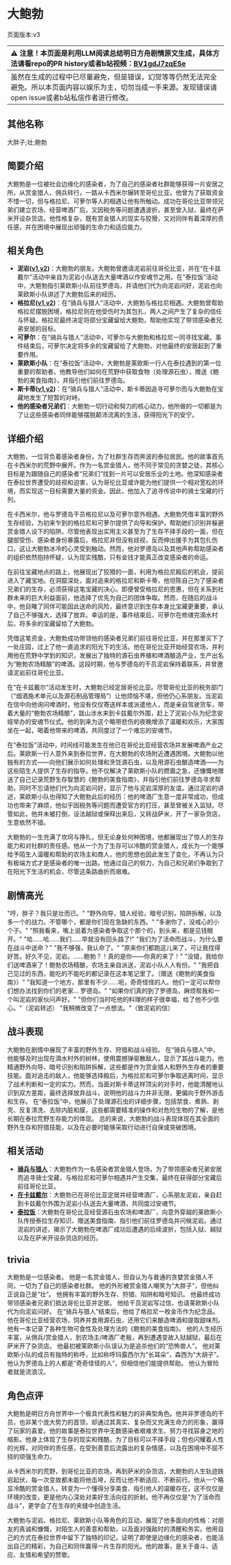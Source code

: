 # 大鲍勃
页面版本:v3
 

| :warning: 注意！本页面是利用LLM阅读总结明日方舟剧情原文生成，具体方法请看repo的PR history或者b站视频：[BV1gdJ7zqESe](https://www.bilibili.com/video/BV1gdJ7zqESe/)         |
|:----------------------------|
| 虽然在生成的过程中已尽量避免，但是错误，幻觉等等仍然无法完全避免。所以本页面内容以娱乐为主，切勿当成一手来源。发现错误请open issue或者b站私信作者进行修改。|



## 其他名称
大胖子;壮;鲍勃
## 简要介绍
大鲍勃是一位被社会边缘化的感染者，为了自己的感染者社群能够获得一片安居之所，从赏金猎人、佣兵转行，一路从卡西米尔辗转至哥伦比亚。他曾为了获取资金不惜一切，但与格拉尼、可萝尔等人的相遇让他有所触动。成功在哥伦比亚带领兄弟们建立农场、经营啤酒厂后，又因税务等问题遭遇波折，甚至曾入狱，最终在萨米开设杂货店。他性格复杂，既有赏金猎人的现实与狡猾，又对同伴有着深厚的责任感，并在困境中展现出顽强的生命力和适应能力。
## 相关角色
-   **泥岩([v1](../chars/char_311_mudrok.md),[v2](char_311_mudrok.md))**：大鲍勃的朋友。大鲍勃曾邀请泥岩前往哥伦比亚，并在“在卡兹戴尔”活动中亲自为泥岩小队送去大量啤酒以作安魂节之用。在“泰拉饭”活动中，大鲍勃指引莱欧斯小队前往罗德岛，并请他们代为向泥岩问好，泥岩也向莱欧斯小队讲述了大鲍勃后来的经历。
-   **格拉尼([v1](../chars/char_220_grani.md),[v2](char_220_grani.md))**：在“骑兵与猎人”活动中，大鲍勃与格拉尼相遇。大鲍勃曾帮助格拉尼摆脱困境，格拉尼则在他受伤时为其包扎，两人之间产生了复杂的信任与怀疑。格拉尼最终决定将部分宝藏留给大鲍勃，帮助他实现了带领感染者兄弟安居的目标。
-   **可萝尔**：在“骑兵与猎人”活动中，可萝尔与大鲍勃和格拉尼一同寻找宝藏。事件结束后，可萝尔决定将多余的宝藏留给了大鲍勃，对他最终的安居起到了重要作用。
-   **莱欧斯小队**：在“泰拉饭”活动中，大鲍勃是莱欧斯一行人在泰拉遇到的第一位重要的帮助者。他教导他们如何在荒野中获取食物（处理源石虫），赠送《鲍勃的美食指南》，并指引他们前往罗德岛。
-   **斯卡蒂([v1](../chars/char_263_skadi.md),[v2](char_263_skadi.md))**：在“骑兵与猎人”活动中，斯卡蒂因追寻可萝尔而与大鲍勃在宝藏地发生了短暂的对峙。
-   **他的感染者兄弟们**：大鲍勃一切行动和努力的核心动力，他所做的一切都是为了让这些感染者同伴能够摆脱颠沛流离的生活，获得阳光下的安宁。
## 详细介绍
大鲍勃，一位背负着感染者身份，为了社群生存而奔波的泰拉居民。他的故事首先在卡西米尔的荒野中展开。作为一名赏金猎人，他不同于常见的贪婪之徒，其核心目标是为跟随自己的感染者“兄弟们”找到一片可以安居乐业的土地。他深知感染者在泰拉世界遭受的歧视和迫害，认为哥伦比亚或许能为他们提供一个相对宽松的环境，而实现这一目标需要大量的资金。因此，他加入了追寻传说中的骑士宝藏的行列。

在卡西米尔，他与罗德岛干员格拉尼以及可萝尔意外相遇。大鲍勃凭借丰富的野外生存经验，为初来乍到的格拉尼和可萝尔提供了向导和保护，帮助她们识别并躲避赏金猎人设下的陷阱。尽管他表现出实用主义甚至为了生存不择手段的一面，但在腿部受伤、感染者身份暴露后，格拉尼非但没有歧视，反而伸出援手为其包扎伤口，这让大鲍勃冰冷的心灵受到触动。然而，他对罗德岛以及其他声称帮助感染者的组织依然抱持怀疑，认为现实残酷，只有金钱才能真正改变感染者的命运。

在前往宝藏地点的路上，他展现出了狡猾的一面，利用为格拉尼殿后的机会，提前进入了藏宝地。在洞窟深处，面对追来的格拉尼和斯卡蒂，他坦陈自己为了感染者兄弟们的生存，必须获得这笔宝藏的决心。即便曾受格拉尼的恩惠，但在关系到社群未来的巨大利益面前，他选择了优先为自己的团体争取。然而，在随后的战斗中，他目睹了同伴可能因此送命的风险，最终意识到生存本身比宝藏更重要，承认了自己不够强大，选择了放弃。幸运的是，事件结束后，可萝尔在修缮完滴水村后，将多余的宝藏留给了大鲍勃。

凭借这笔资金，大鲍勃成功带领他的感染者兄弟们前往哥伦比亚，并在那里买下了一处庄园，过上了他一直追求的阳光下的生活。他在哥伦比亚开始经营农场，并利用他在荒野中学到的知识，发展出了独特的源石虫养殖和啤酒酿造产业，生产出名为“鲍勃农场精酿”的啤酒。这段时期，他与罗德岛的干员泥岩保持着联系，并曾邀请泥岩前往哥伦比亚。

在“在卡兹戴尔”活动发生时，大鲍勃已经定居哥伦比亚。尽管哥伦比亚的税务部门（“烟酒施术单元以及源石制品管理局”）让他烦恼不堪，但他仍心系朋友。当泥岩在信中向他询问啤酒时，他没有仅仅寄送样本或派遣他人，而是亲自驾驶货车，带着大量的“鲍勃农场精酿”，跋山涉水来到卡兹戴尔外围，赶上了泥岩小队为纪念安娅举办的安魂节仪式。他的到来为这个略带悲伤的夜晚增添了温暖和欢乐，大家围坐在一起，喝着他带来的啤酒，共同度过了一个难忘的安魂节。

在“泰拉饭”活动中，时间线可能发生在他已在哥伦比亚经营农场并发展啤酒产业之后。莱欧斯一行人意外来到泰拉世界，在大鲍勃的农场附近遭遇困境。大鲍勃以他独有的方式——向他们展示如何处理和烹饪源石虫，以及用源石虫酿造啤酒——为这些陌生人提供了生存的指导。他不仅解决了莱欧斯小队的燃眉之急，还慷慨地赠送了自己记录荒野生存智慧的《鲍勃的美食指南》，并指引他们前往罗德岛寻求帮助，同时不忘请他们代为向泥岩问好，显示了他与泥岩深厚的友谊。通过泥岩的讲述，莱欧斯小队也得知了大鲍勃此后的经历：他的啤酒厂生意一度非常成功，但成功也带来了麻烦，他似乎因税务等问题而遭受官方的打压，甚至曾被关入监狱。尽管如此，他并未被打倒，设法越狱或保释出来后，又转战萨米，开了一家杂货店，生意依然不错。

大鲍勃的一生充满了坎坷与挣扎，但无论身处何种困境，他都展现出了惊人的生存能力和对社群的责任感。他从一个为了生存可以冷酷的赏金猎人，成长为一个能够给予陌生人温暖和帮助的农场主和商人，他的思想也因此发生了变化，不再认为只有极端方式才是感染者的唯一出路。他通过自己的努力，为自己和兄弟们争取到了在阳光下生活的机会，尽管这条路曲折而艰难。
## 剧情高光
"哼，胖子？我只是壮而已。"
"野外向导，猎人经验，暗号识别，陷阱拆解，以及多一个的战力。不管哪个，都是你们现在急缺的东西。"
"多谢你了，没戒心的小个子。"
"照我看来，嘴上说着为感染者争取这个那个的，到头来，都是见钱眼开。"
"哈......哈......我们......早就没有回头路了!"
"我们为了活命而战斗，为什么要在战斗中送命？"
"我不够强，我认命了。"
"原来你们都跑这儿来了，可让我找得好苦。好久不见，泥岩。......鲍勃？！真的是你——你真的来了！"
"没错，我给你们送啤酒来了！鲍勃农场精酿，农场主亲自派送，泥岩小队人人有份。"
"我把自己见过的东西，能吃的不能吃的都记录在这本笔记里了。（赠送《鲍勃的美食指南》）"
"我知道一个地方，那里有不少......呃，奇奇怪怪的人。他们一定可以帮你们想办法找到你们的老家... 罗德岛。"
"如果你们真的到了罗德岛，麻烦帮我和一个叫泥岩的家伙问声好。"
"但你们当时吃他的料理的样子很幸福，给了他不少信心。"（泥岩转述）
"我稍微改变了一点想法。"（致泥岩的信）
## 战斗表现
大鲍勃在剧情中展现了丰富的野外生存、狩猎和战斗经验。
在“骑兵与猎人”中，他能够及时出现在滴水村外的树林，使用震撼弹驱散敌人，显示了其战斗能力。他精通野外向导、暗号识别和陷阱拆解，这些都是作为赏金猎人和野外生存者的重要技能。面对追击的敌人，他能够选择殿后，为格拉尼和可萝尔争取逃离时间，显示了战术判断和一定的实力。然而，当面对斯卡蒂这样顶尖的对手时，他能清醒地认识到双方差距，最终选择放弃战斗，说明他的战斗力并非无限，更偏向于野外游击和生存。
在“泰拉饭”中，他展示了处理源石虫的详细步骤，包括禁食、煮熟、剥壳、反复清洗、去除内脏和膜，这些都需要精准的操作和对危险生物的了解，是他长期在泰拉荒野生存能力的体现。
总的来说，大鲍勃的战斗表现体现在其全面的野外生存和狩猎技能，以及在必要时能够采取行动进行自保或突破困境。
## 相关活动
-   **[骑兵与猎人](../stories/1stact.md)**：大鲍勃作为一名感染者赏金猎人登场，为了带领感染者兄弟安居而追寻骑士宝藏，与格拉尼和可萝尔相遇并产生交集，最终在获得部分宝藏后前往哥伦比亚。
-   **[在卡兹戴尔](../stories/story_mudrok_set_1.md)**：大鲍勃已在哥伦比亚定居并经营啤酒厂，心系朋友泥岩，亲自赶到卡兹戴尔外围为泥岩小队送去大量啤酒，共同度过安魂节。
-   **[泰拉饭](../stories/act36side.md)**：大鲍勃在哥伦比亚经营源石虫农场和啤酒厂，向意外穿越的莱欧斯小队传授泰拉生存知识、赠送美食指南、指引他们前往罗德岛并问候泥岩。通过泥岩的讲述，揭示了大鲍勃在啤酒厂成功后遭遇的后续波折，包括入狱、越狱以及在萨米开设杂货店的经历。
## trivia
大鲍勃是一位感染者。
他是一名赏金猎人，但自认为与普通的贪婪赏金猎人不同，一切为了自己的感染者社群。
他的外形被赏金猎人嘲笑为“大胖子”，但他纠正说自己是“壮”。
他拥有丰富的野外生存、狩猎、陷阱和暗号知识。
他最终成功带领感染者兄弟们抵达哥伦比亚并定居。
他给干员泥岩写过信，也请莱欧斯小队代为向泥岩问好。
在“骑兵与猎人”结束后，他给了格拉尼一枚金币作为纪念品。
他在哥伦比亚经营农场，饲养并食用源石虫，还用它们来酿造啤酒和提取甜味剂。
他有一本记录了各种生物可食性及处理方法的《鲍勃的美食指南》。
他的人生经历丰富，从佣兵/赏金猎人，到农场主/啤酒厂老板，再到遭遇变故入狱越狱，最后在萨米开了杂货店。
他最初被莱欧斯小队误认为是追杀他们的“恐怖兽人”。
他对莱欧斯小队的成员有独特的称呼，比如称呼玛露西尔为“长耳朵”，森西为“大胡子”。
他认为罗德岛上的人都是“奇奇怪怪的人”，但相信他们能提供帮助。
他认为冒险者就是流浪汉。
## 角色点评
大鲍勃是明日方舟世界中一个极具代表性和魅力的非典型角色。他并非罗德岛的干员，也非某个庞大势力的首领，却通过其真实、复杂而又充满生命力的形象，赢得了玩家的喜爱。他的故事是泰拉世界中无数感染者艰难求生、努力寻找容身之地的缩影。他身上体现了生存的现实和残酷，为了目标可以不择手段；但也闪耀着人性的光辉，对同伴的责任感，在受到善意后流露出的复杂情感，以及在困境中不屈不挠的顽强生命力。

从卡西米尔的荒野，到哥伦比亚的农场，再到萨米的杂货店，大鲍勃的人生轨迹跌宕起伏，每一次变故都未能将他击垮，反而让他不断适应、不断前行。他从一个略显冷酷的赏金猎人，转变为一个懂得分享美食、指引他人的温暖存在，这不仅仅是环境的改变，更是他内心深处对美好生活向往的折射。他不再仅仅是“为了活命而战斗”，更学会了在生存的夹缝中创造生活。

大鲍勃与泥岩、格拉尼、莱欧斯小队等角色的互动，展现了他多面向的性格：对朋友的真诚和慷慨，对陌生人的善意和帮助，以及面对强敌时的清醒和务实。他用自己的方式在泰拉世界中留下了独特的印记，证明了即使是边缘化的感染者，也能活出自己的精彩，为自己和同伴赢得一片生存的阳光。他的故事，是关于奋斗、适应、友情和希望的赞歌。